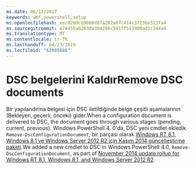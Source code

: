 ```yaml
---
ms.date: 06/12/2017
keywords: wmf,powershell,setup
ms.openlocfilehash: eec82b0cb9860d07a282a07c414c3723be313fa4
ms.sourcegitcommit: e7445ba8203da304286c591ff513900ad1c244a4
ms.translationtype: MT
ms.contentlocale: tr-TR
ms.lasthandoff: 04/23/2019
ms.locfileid: "62085686"
---
```

# <a name="remove-dsc-documents"></a><span data-ttu-id="8e102-102">DSC belgelerini Kaldır</span><span class="sxs-lookup"><span data-stu-id="8e102-102">Remove DSC documents</span></span>

<span data-ttu-id="8e102-103">Bir yapılandırma belgesi için DSC iletildiğinde belge çeşitli aşamalarının (Bekleyen, geçerli, önceki) gider.</span><span class="sxs-lookup"><span data-stu-id="8e102-103">When a configuration document is delivered to DSC, the document goes through various stages (pending, current, previous).</span></span> <span data-ttu-id="8e102-104">Windows PowerShell 4. 0'da, DSC yeni cmdlet ekledik `Remove-DscConfigurationDocument`, bir parçası olarak [Windows RT 8.1, Windows 8.1 ve Windows Server 2012 R2 için Kasım 2014 güncelleştirme paketi](https://support.microsoft.com/kb/3000850).</span><span class="sxs-lookup"><span data-stu-id="8e102-104">We added a new cmdlet to DSC in Windows PowerShell 4.0, `Remove-DscConfigurationDocument`, as part of [November 2014 update rollup for Windows RT 8.1, Windows 8.1, and Windows Server 2012 R2](https://support.microsoft.com/kb/3000850).</span></span>
